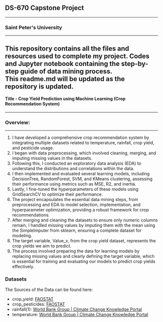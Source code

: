## DS-670 Capstone Project  
---
### Saint Peter's University  
---
This repository contains all the files and resources used to complete my project. Codes and Jupyter notebook containing the step-by-step guide of data mining process.  
This readme.md will be updated as the repository is updated.
---
#### **Title - Crop Yield Prediction using Machine Learning (Crop Recommendation System)**
---
### Overview:
---
1. I have developed a comprehensive crop recommendation system by integrating multiple datasets related to temperature, rainfall, crop yield, and pesticide usage.
2. I began with data preprocessing, which involved cleaning, merging, and imputing missing values in the datasets.
3. Following this, I conducted an exploratory data analysis (EDA) to understand the distributions and correlations within the data.
4. I then implemented and evaluated several learning models, including DecisionTree, RandomForest, SVM, and KMeans clustering, assessing their performance using metrics such as MSE, R2, and inertia.
5. Lastly, I fine-tuned the hyperparameters of these models using GridSearchCV to optimize their performance.
6. The project encapsulates the essential data mining steps, from preprocessing and EDA to model selection, implementation, and hyperparameter optimization, providing a robust framework for crop recommendations.
7. After merging and cleaning the datasets to ensure only numeric columns remain, I handled missing values by imputing them with the mean using the SimpleImputer from sklearn, ensuring a complete dataset for modeling.
8. The target variable, Value_x, from the crop yield dataset, represents the crop yields we aim to predict.
9. The process involved preparing the data for learning models by replacing missing values and clearly defining the target variable, which is essential for training and evaluating our models to predict crop yields effectively.

### Datasets
The Sources of the Data can be found here:
- crop_yield: [FAOSTAT](http://www.fao.org/faostat/en/#data/QC)
- crop_pesticides: [FAOSTAT](http://www.fao.org/faostat/en/#data/RP)
- rainfall(1): [World Bank Group | Climate Change Knowledge Portal](https://climateknowledgeportal.worldbank.org/download-data)
- temperature: [World Bank Group | Climate Change Knowledge Portal](https://climateknowledgeportal.worldbank.org/download-data)
